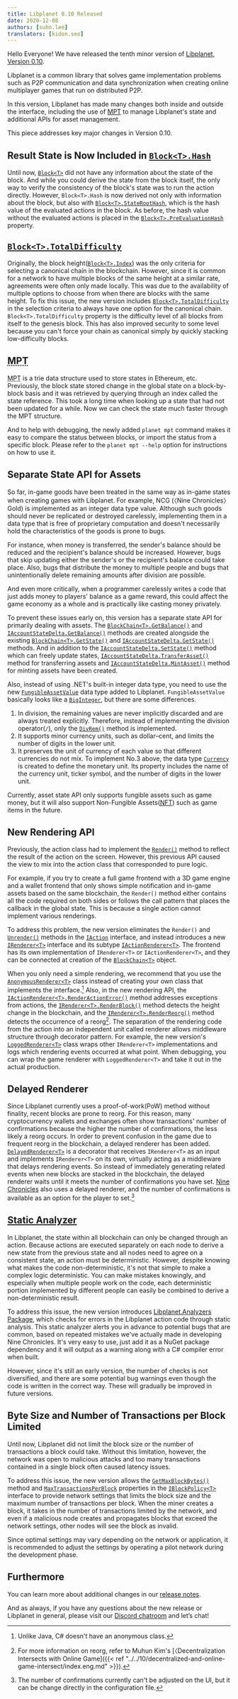 ```yaml
---
title: Libplanet 0.10 Released
date: 2020-12-08
authors: [suho.lee]
translators: [kidon.seo]
---
```


Hello Everyone! We have released the tenth minor version of [Libplanet], [Version 0.10][0.10.0].

Libplanet is a common library that solves game implementation problems such as P2P communication and data synchronization when creating online multiplayer games that run on distributed P2P.

In this version, Libplanet has made many changes both inside and outside the interface, including the use of [<abbr title="Merkle–Patricia Trie">MPT</abbr>][MPT] to manage Libplanet's state and additional APIs for asset management.

This piece addresses key major changes in Version 0.10.

[Libplanet]: https://libplanet.io/
[0.10.0]: https://github.com/planetarium/libplanet/releases/tag/0.10.0
[MPT]: https://eth.wiki/en/fundamentals/patricia-tree 

Result State is Now Included in [`Block<T>.Hash`]
--------------------------------------------------

Until now, [`Block<T>`] did not have any information about the state of the block. And while you could derive the state from the block itself, the only way to verify the consistency of the block's state was to run the action directly. However, `Block<T>.Hash` is now derived not only with information about the block, but also with [`Block<T>.StateRootHash`], which is the hash value of the evaluated actions in the block. As before, the hash value without the evaluated actions is placed in the [`Block<T>.PreEvaluationHash`] property.

[`Block<T>`]: https://docs.libplanet.io/0.10.2/api/Libplanet.Blocks.Block-1.html
[`Block<T>.PreEvaluationHash`]: https://docs.libplanet.io/0.10.2/api/Libplanet.Blocks.Block-1.html#Libplanet_Blocks_Block_1_PreEvaluationHash
[`Block<T>.Hash`]: https://docs.libplanet.io/0.10.2/api/Libplanet.Blocks.Block-1.html#Libplanet_Blocks_Block_1_Hash
[`Block<T>.StateRootHash`]: https://docs.libplanet.io/0.10.2/api/Libplanet.Blocks.Block-1.html#Libplanet_Blocks_Block_1_StateRootHash

[`Block<T>.TotalDifficulty`]
------------------------------

Originally, the block height([`Block<T>.Index`]) was the only criteria for selecting a canonical chain in the blockchain. However, since it is common for a network to have multiple blocks of the same height at a similar rate, agreements were often only made locally. This was due to the availability of multiple options to choose from when there are blocks with the same height. To fix this issue, the new version includes [`Block<T>.TotalDifficulty`] in the selection criteria to always have one option for the canonical chain. `Block<T>.TotalDifficulty` property is the difficulty level of all blocks from itself to the genesis block. This has also improved security to some level because you can't force your chain as canonical simply by quickly stacking low-difficulty blocks.


[`Block<T>.TotalDifficulty`]: https://docs.libplanet.io/0.10.2/api/Libplanet.Blocks.Block-1.html#Libplanet_Blocks_Block_1_TotalDifficulty
[`Block<T>.Difficulty`]: https://docs.libplanet.io/0.10.2/api/Libplanet.Blocks.Block-1.html#Libplanet_Blocks_Block_1_Difficulty
[`Block<T>.Index`]: https://docs.libplanet.io/0.10.2/api/Libplanet.Blocks.Block-1.html#Libplanet_Blocks_Block_1_Index 

<abbr title="Merkle–Patricia Trie">MPT</abbr>
----------------------------------------------

<abbr title="Merkle–Patricia Trie">MPT</abbr> is a trie data structure used to store states in Ethereum, etc. Previously, the block state stored change in the global state on a block-by-block basis and it was retrieved by querying through an index called the state reference. This took a long time when looking up a state that had not been updated for a while. Now we can check the state much faster through the MPT structure.

And to help with debugging, the newly added `planet mpt` command makes it easy to compare the status between blocks, or import the status from a specific block. Please refer to the `planet mpt --help` option for instructions on how to use it.

Separate State API for Assets
------------------------------

So far, in-game goods have been treated in the same way as in-game states when creating games with Libplanet. For example, NCG (〈Nine Chronicles〉 Gold) is implemented as an integer data type value. Although such goods should never be replicated or destroyed carelessly, implementing them in a data type that is free of proprietary computation and doesn't necessarily hold the characteristics of the goods is prone to bugs.

For instance, when money is transferred, the sender's balance should be reduced and the recipient's balance should be increased. However, bugs that skip updating either the sender's or the recipient's balance could take place. Also, bugs that distribute the money to multiple people and bugs that unintentionally delete remaining amounts after division are possible.

And even more critically, when a programmer carelessly writes a code that just adds money to players' balance as a game reward, this could affect the game economy as a whole and is practically like casting money privately.

To prevent these issues early on, this version has a separate state API for primarily dealing with assets. The [`BlockChain<T>.GetBalance()`] and [`IAccountStateDelta.GetBalance()`] methods are created alongside the existing [`BlockChain<T>.GetState()`] and [`IAccountStateDelta.GetState()`] methods. And in addition to the [`IAccountStateDelta.SetState()`] method which can freely update states, [`IAccountStateDelta.TransferAsset()`] method for transferring assets and [`IAccountStateDelta.MintAsset()`] method for minting assets have been created.

Also, instead of using .NET's built-in integer data type, you need to use the new [`FungibleAssetValue`] data type added to Libplanet. `FungibleAssetValue` basically looks like a [`BigInteger`], but there are some differences.

1. In division, the remaining values are never implicitly discarded and are always treated explicitly.
Therefore, instead of implementing the division operator(`/`), only the [`DivRem()`] method is implemented.
2. It supports minor currency units, such as dollar–cent, and limits the number of digits in the lower unit.
3. It preserves the unit of currency of each value so that different currencies do not mix.
To implement No.3 above, the data type [`Currency`] is created to define the monetary unit. Its property includes the name of the currency unit, ticker symbol, and the number of digits in the lower unit.

Currently, asset state API only supports fungible assets such as game money, but it will also support Non-Fungible Assets([<abbr title="non-fungible token">NFT</abbr>][NFT]) such as game items in the future.

[`BlockChain<T>.GetState()`]: https://docs.libplanet.io/0.10.2/api/Libplanet.Blockchain.BlockChain-1.html#Libplanet_Blockchain_BlockChain_1_GetState_Libplanet_Address_System_Nullable_Libplanet_HashDigest_SHA256___Libplanet_Blockchain_StateCompleter__0__
[`IAccountStateDelta.GetState()`]: https://docs.libplanet.io/0.10.2/api/Libplanet.Action.IAccountStateDelta.html#Libplanet_Action_IAccountStateDelta_GetState_Libplanet_Address_
[`BlockChain<T>.GetBalance()`]: https://docs.libplanet.io/0.10.2/api/Libplanet.Blockchain.BlockChain-1.html#Libplanet_Blockchain_BlockChain_1_GetBalance_Libplanet_Address_Libplanet_Assets_Currency_System_Nullable_Libplanet_HashDigest_SHA256___Libplanet_Blockchain_FungibleAssetStateCompleter__0__
[`IAccountStateDelta.GetBalance()`]: https://docs.libplanet.io/0.10.2/api/Libplanet.Action.IAccountStateDelta.html#Libplanet_Action_IAccountStateDelta_GetBalance_Libplanet_Address_Libplanet_Assets_Currency_
[`IAccountStateDelta.SetState()`]: https://docs.libplanet.io/0.10.2/api/Libplanet.Action.IAccountStateDelta.html#Libplanet_Action_IAccountStateDelta_SetState_Libplanet_Address_IValue_
[`IAccountStateDelta.TransferAsset()`]: https://docs.libplanet.io/0.10.2/api/Libplanet.Action.IAccountStateDelta.html#Libplanet_Action_IAccountStateDelta_SetState_Libplanet_Address_IValue_
[`IAccountStateDelta.MintAsset()`]: https://docs.libplanet.io/0.10.2/api/Libplanet.Action.IAccountStateDelta.html#Libplanet_Action_IAccountStateDelta_MintAsset_Libplanet_Address_Libplanet_Assets_FungibleAssetValue_
[`FungibleAssetValue`]: https://docs.libplanet.io/0.10.2/api/Libplanet.Assets.FungibleAssetValue.html
[`BigInteger`]: https://docs.microsoft.com/ko-kr/dotnet/api/system.numerics.biginteger?view=net-5.0
[`DivRem()`]: https://docs.libplanet.io/0.10.2/api/Libplanet.Assets.FungibleAssetValue.html#Libplanet_Assets_FungibleAssetValue_DivRem_Libplanet_Assets_FungibleAssetValue_
[`Currency`]: https://docs.libplanet.io/0.10.2/api/Libplanet.Assets.Currency.html
[NFT]: https://en.wikipedia.org/wiki/Non-fungible_token

New Rendering API
-------------------
Previously, the action class had to implement the [`Render()`] method to reflect the result of the action on the screen. However, this previous API caused the view to mix into the action class that corresponded to pure logic.

For example, if you try to create a full game frontend with a 3D game engine and a wallet frontend that only shows simple notification and in-game assets based on the same blockchain, the `Render()` method either contains all the code required on both sides or follows the call pattern that places the callback in the global state. This is because a single action cannot implement various renderings.

To address this problem, the new version eliminates the `Render()` and [`Unrender()`] methods in the [`IAction`] interface, and instead introduces a new [`IRenderer<T>`] interface and its subtype [`IActionRenderer<T>`]. The frontend has its own implementation of `IRenderer<T>` or `IActionRenderer<T>`, and they can be connected at creation of the [`BlockChain<T>`] object.

When you only need a simple rendering, we recommend that you use the [`AnonymousRenderer<T>`] class instead of creating your own class that implements the interface.[^1]
Also, in the new rendering API, the [`IActionRenderer<T>.RenderActionError()`] method addresses exceptions from actions, the [`IRenderer<T>.RenderBlock()`] method detects the height change in the blockchain, and the [`IRenderer<T>.RenderReorg()`] method detects the occurrence of a reorg[^2]. The separation of the rendering code from the action into an independent unit called renderer allows middleware structure through decorator pattern. For example, the new version's [`LoggedRenderer<T>`] class wraps other `IRenderer<T>` implementations and logs which rendering events occurred at what point. When debugging, you can wrap the game renderer with `LoggedRenderer<T>` and take it out in the actual production.

[`Render()`]: https://docs.libplanet.io/0.9.2/api/Libplanet.Action.IAction.html#Libplanet_Action_IAction_Render_Libplanet_Action_IActionContext_Libplanet_Action_IAccountStateDelta_
[`Unrender()`]: https://docs.libplanet.io/0.9.2/api/Libplanet.Action.IAction.html#Libplanet_Action_IAction_Unrender_Libplanet_Action_IActionContext_Libplanet_Action_IAccountStateDelta_
[`IAction`]: https://docs.libplanet.io/0.9.2/api/Libplanet.Action.IAction.html
[`IRenderer<T>`]: https://docs.libplanet.io/0.10.2/api/Libplanet.Blockchain.Renderers.IRenderer-1.html
[`IActionRenderer<T>`]: https://docs.libplanet.io/0.10.2/api/Libplanet.Blockchain.Renderers.IActionRenderer-1.html
[`BlockChain<T>`]: https://docs.libplanet.io/0.10.2/api/Libplanet.Blockchain.BlockChain-1.html
[`AnonymousRenderer<T>`]: https://docs.libplanet.io/0.10.2/api/Libplanet.Blockchain.Renderers.AnonymousRenderer-1.html
[`IActionRenderer<T>.RenderActionError()`]: https://docs.libplanet.io/0.10.2/api/Libplanet.Blockchain.Renderers.IActionRenderer-1.html#Libplanet_Blockchain_Renderers_IActionRenderer_1_RenderActionError_Libplanet_Action_IAction_Libplanet_Action_IActionContext_Exception_
[`IRenderer<T>.RenderBlock()`]: https://docs.libplanet.io/0.10.2/api/Libplanet.Blockchain.Renderers.IRenderer-1.html#Libplanet_Blockchain_Renderers_IRenderer_1_RenderBlock_Libplanet_Blocks_Block__0__Libplanet_Blocks_Block__0__
[`IRenderer<T>.RenderReorg()`]: https://docs.libplanet.io/0.10.2/api/Libplanet.Blockchain.Renderers.IRenderer-1.html#Libplanet_Blockchain_Renderers_IRenderer_1_RenderReorg_Libplanet_Blocks_Block__0__Libplanet_Blocks_Block__0__Libplanet_Blocks_Block__0__
[`LoggedRenderer<T>`]: https://docs.libplanet.io/0.10.2/api/Libplanet.Blockchain.Renderers.LoggedRenderer-1.html
[^1]: Unlike Java, C# doesn't have an anonymous class.
[^2]: For more information on reorg, refer to Muhun Kim's [〈Decentralization Intersects with Online Game]({{< ref "../../10/decentralized-and-online-game-intersect/index.eng.md" >}}).

Delayed Renderer
----------
Since Libplanet currently uses a proof-of-work(PoW) method without finality, recent blocks are prone to reorg. For this reason, many cryptocurrency wallets and exchanges often show transactions' number of confirmations because the higher the number of confirmations, the less likely a reorg occurs. In order to prevent confusion in the game due to frequent reorg in the blockchain, a delayed renderer has been added. [`DelayedRenderer<T>`] is a decorator that receives `IRenderer<T>` as an input and implements `IRenderer<T>` on its own, virtually acting as a middleware that delays rendering events. So instead of immediately generating related events when new blocks are stacked in the blockchain, the delayed renderer waits until it meets the number of confirmations you have set. [Nine Chronicles] also uses a delayed renderer, and the number of confirmations is available as an option for the player to set.[^3]

[`DelayedRenderer<T>`]: https://docs.libplanet.io/0.10.2/api/Libplanet.Blockchain.Renderers.DelayedRenderer-1.html
[Nine Chronicles]: https://nine-chronicles.com/
[^3]: The number of confirmations currently can't be adjusted on the UI, but it can be change directly in the configuration file.

[Static Analyzer]
------------------
In Libplanet, the state within all blockchain can only be changed through an action. Because actions are executed separately on each node to derive a new state from the previous state and all nodes need to agree on a consistent state, an action must be deterministic. However, despite knowing what makes the code non-deterministic, it's not that simple to make a complex logic deterministic. You can make mistakes knowingly, and especially when multiple people work on the code, each deterministic portion implemented by different people can easily be combined to derive a non-deterministic result.

To address this issue, the new version introduces [Libplanet.Analyzers Package], which checks for errors in the Libplanet action code through static analysis. This static analyzer alerts you in advance to potential bugs that are common, based on repeated mistakes we've actually made in developing Nine Chronicles. It's very easy to use, just add it as a NuGet package dependency and it will output as a warning along with a C# compiler error when built.

However, since it's still an early version, the number of checks is not diversified, and there are some potential bug warnings even though the code is written in the correct way. These will gradually be improved in future versions.

[Libplanet.Analyzers Package]: https://www.nuget.org/packages/Libplanet.Analyzers
[Static Analyzer]: https://github.com/planetarium/libplanet/tree/main/Libplanet.Analyzers

Byte Size and Number of Transactions per Block Limited
--------------------------------------------------------
Until now, Libplanet did not limit the block size or the number of transactions a block could take. Without this limitation, however, the network was open to malicious attacks and too many transactions contained in a single block often caused latency issues.

To address this issue, the new version allows the [`GetMaxBlockBytes()`] method and [`MaxTransactionsPerBlock`] properties in the [`IBlockPolicy<T>`] interface to provide network settings that limits the block size and the maximum number of transactions per block. When the miner creates a block, it takes in the number of transactions limited by the network, and even if a malicious node creates and propagates blocks that exceed the network settings, other nodes will see the block as invalid.

Since optimal settings may vary depending on the network or application, it is recommended to adjust the settings by operating a pilot network during the development phase.

[`IBlockPolicy<T>`]: https://docs.libplanet.io/0.10.2/api/Libplanet.Blockchain.Policies.IBlockPolicy-1.html
[`GetMaxBlockBytes()`]: https://docs.libplanet.io/0.10.2/api/Libplanet.Blockchain.Policies.IBlockPolicy-1.html#Libplanet_Blockchain_Policies_IBlockPolicy_1_GetMaxBlockBytes_System_Int64_
[`MaxTransactionsPerBlock`]: https://docs.libplanet.io/0.10.2/api/Libplanet.Blockchain.Policies.IBlockPolicy-1.html#Libplanet_Blockchain_Policies_IBlockPolicy_1_MaxTransactionsPerBlock

Furthermore
-------------
You can learn more about additional changes in our [release notes].

And as always, if you have any questions about the new release or Libplanet in general, please visit our [Discord chatroom][Discord] and let’s chat!

[release notes]: https://github.com/planetarium/libplanet/releases/tag/0.10.0
[Discord]: https://discord.gg/planetarium
